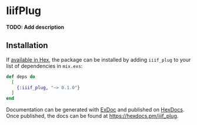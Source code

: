 # IiifPlug

**TODO: Add description**

## Installation

If [available in Hex](https://hex.pm/docs/publish), the package can be installed
by adding `iiif_plug` to your list of dependencies in `mix.exs`:

```elixir
def deps do
  [
    {:iiif_plug, "~> 0.1.0"}
  ]
end
```

Documentation can be generated with [ExDoc](https://github.com/elixir-lang/ex_doc)
and published on [HexDocs](https://hexdocs.pm). Once published, the docs can
be found at <https://hexdocs.pm/iiif_plug>.

